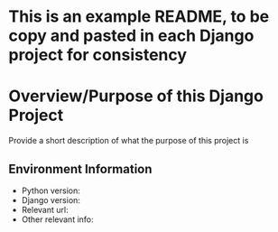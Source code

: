 # This is an example README, to be copy and pasted in each Django project for consistency


# Overview/Purpose of this Django Project
Provide a short description of what the purpose of this project is


## Environment Information
* Python version:
* Django version:
* Relevant url:
* Other relevant info: 
